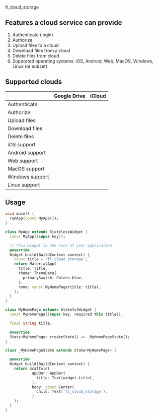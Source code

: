 <!--
This README describes the package. If you publish this package to pub.dev,
this README's contents appear on the landing page for your package.

For information about how to write a good package README, see the guide for
[writing package pages](https://dart.dev/guides/libraries/writing-package-pages).

For general information about developing packages, see the Dart guide for
[creating packages](https://dart.dev/guides/libraries/create-library-packages)
and the Flutter guide for
[developing packages and plugins](https://flutter.dev/developing-packages).
-->

fl_cloud_storage

## Features a cloud service can provide

1. Authenticate (login)
2. Authorize
3. Upload files to a cloud
4. Download files from a cloud
5. Delete files from cloud
6. Supported operating systems: iOS, Android, Web, MacOS, Windows, Linux (or subset)

## Supported clouds

|                 | Google Drive | iCloud |
|-----------------|--------------|--------|
| Authenticate    |              |        |
| Authorize       |              |        |
| Upload files    |              |        |
| Download files  |              |        |
| Delete files    |              |        |
| iOS support     |              |        |
| Android support |              |        |
| Web support     |              |        |
| MacOS support   |              |        |
| Windows support |              |        |
| Linux support   |              |        |

## Usage

```dart
void main() {
  runApp(const MyApp());
}

class MyApp extends StatelessWidget {
  const MyApp({super.key});

  // This widget is the root of your application.
  @override
  Widget build(BuildContext context) {
    const title = 'fl_cloud_storage';
    return MaterialApp(
      title: title,
      theme: ThemeData(
        primarySwatch: Colors.blue,
      ),
      home: const MyHomePage(title: title),
    );
  }
}

class MyHomePage extends StatefulWidget {
  const MyHomePage({super.key, required this.title});

  final String title;

  @override
  State<MyHomePage> createState() => _MyHomePageState();
}

class _MyHomePageState extends State<MyHomePage> {

  @override
  Widget build(BuildContext context) {
    return Scaffold(
            appBar: AppBar(
              title: Text(widget.title),
            ),
            body: const Center(
              child: Text('fl_cloud_storage'),
            )
    );
  }
}
```
